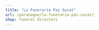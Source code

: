 ```yaml
---
title: "La Funeraria Paz Sucat"
url: /paranaque/la-funeraria-paz-sucat/
shop: funeral directors
---
```

